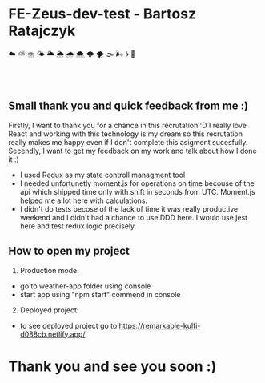 # **FE-Zeus-dev-test - Bartosz Ratajczyk**

☁️ ⛅ ⛈️ 🌤️ 🌥️ 🌦️ 🌧️ 🌨️ 🌩️ 🌪️ 🌫️ 🌬️ 🌀 🌈

<br/><br/>

## Small thank you and quick feedback from me :)

Firstly, I want to thank you for a chance in this recrutation :D I really love React and working with this technology is my dream so this recrutation really makes me happy even if I don't complete this asigment sucesfully.
Secendly, I want to get my feedback on my work and talk about how I done it :)

- I used Redux as my state controll managment tool
- I needed unfortunetly moment.js for operations on time becouse of the api which shipped time only with shift in seconds from UTC. Moment.js helped me a lot here with calculations.
- I didn't do tests becose of the lack of time it was really productive weekend and I didn't had a chance to use DDD here. I would use jest here and test redux logic precisely.

## How to open my project

1. Production mode:
- go to weather-app folder using console
- start app using "npm start" commend in console

2. Deployed project:
  - to see deployed project go to https://remarkable-kulfi-d088cb.netlify.app/

# Thank you and see you soon :)
